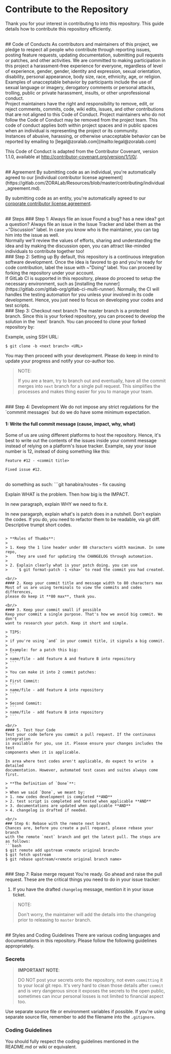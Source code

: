 # Contribute to the Repository
Thank you for your interest in contributing to into this repository. This guide
details how to contribute this repository efficiently.

<br/>
## Code of Conducts
As contributors and maintainers of this project, we pledge to respect all
people who contribute through reporting issues, posting feature requests,
updating documentation, submitting pull requests or patches, and other
activities. We are committed to making participation in this project a
harassment-free experience for everyone, regardless of level of experience,
gender, gender, identity and expression, sexual orientation, disability,
personal appearance, body size, race, ethnicity, age, or religion.

<br/>
Examples of unacceptable behavior by participants include the use of sexual
language or imagery, derogatory comments or personal attacks, trolling, public
or private harassment, insults, or other unprofessional conduct.

<br/>
Project maintainers have the right and responsibility to remove, edit, or
reject comments, commits, code, wiki edits, issues, and other contributions
that are not aligned to this Code of Conduct. Project maintainers who do not
follow the Code of Conduct may be removed from the project team. This code of
conduct applies both within project spaces and in public spaces when an
individual is representing the project or its community.

<br/>
Instances of abusive, harassing, or otherwise unacceptable behavior can be
reported by emailing to [legal@zoralab.com](mailto:legal@zoralab.com)

This Code of Conduct is adapted from the Contributor Covenant, version 1.1.0,
available at http://contributor-covenant.org/version/1/1/0/.

<br/>
## Agreement
By submitting code as an individual, you're automatically agreed to our
[individual contributor license agreement](https://gitlab.com/ZORALab/Resources/blob/master/contributing/individual_agreement.md).

By submitting code as an entity, you're automatically agreed to our
[corporate contributor license agreement](https://gitlab.com/ZORALab/Resources/blob/master/contributing/corporate_agreement.md).

<br/>
## Steps
### Step 1: Always file an issue
Found a bug? has a new idea? got a question? Always file an issue in the Issue
Tracker and label them as the ~"Discussion" label. In case you know who is the
maintainer, you can tag him into the issue as well.

<br/>
Normally we'll review the values of efforts, sharing and understanding the idea
and by making the discussion open, you can attract like-minded individuals to
contribute together too!

<br/>
### Step 2: Setting up
By default, this repository is a continuous integration software development.
Once the idea is favored to go and you're ready for code contribution, label
the issue with ~"Doing" label. You can proceed by forking the repository under
your account.

<br/>
If GitLab CI is supported in this repository, please do proceed to setup
the necessary environment, such as
[installing the runner](https://gitlab.com/gitlab-org/gitlab-ci-multi-runner).
Normally, the CI will handles the testing automation for you unless your
involved in its code development. Hence, you just need to focus on developing
your codes and test scripts.


<br/>
### Step 3: Checkout next branch
The master branch is a protected branch. Since this is your forked repository,
you can proceed to develop the solution in the `next` branch. You can
proceed to clone your forked repository by:

Example, using SSH URL:
```
$ git clone -b <next branch> <URL>
```

You may then proceed with your development. Please do keep in mind to update 
your progress and notify your co-author too.


> NOTE:
>
> If you are a team, try to branch out and eventually, have all the commit
> merges into `next` branch for a single pull request. This simplifies the
> processes and makes thing easier for you to manage your team.

<br/>
### Step 4: Development
We do not impose any strict regulations for the `commmit messages` but do we do
have some minimum expectation.

#### 1: Write the full commit message (cause, impact, why, what)
Some of us are using different platforms to host the repository. Hence, it's
best to write out the contents of the issues inside your commit message instead
of relying on a platform's Issue tracker. Example, say your issue number is 12,
instead of doing something like this:
```git
Feature #12 - <commit title>

Fixed issue #12.
```

<br>
do something as such:
```git
hanabira/routes - fix <WHAT problem> causing <WHY>

Explain WHAT is the problem. Then how big is the IMPACT.

In new paragraph, explain WHY we need to fix it.

In new paragarph, explain what's is patch does in a nutshell. Don't explain
the codes. If you do, you need to refactor them to be readable, via git diff.
Descriptive trumpt short codes.
```

> **Rules of Thumbs**:
>
> 1. Keep the 1 line header under 80 characters width maximum. In some repo,
>    they are used for updating the CHANGELOG through automation.
>
> 2. Explain clearly what is your patch doing. you can use
>    `$ git format-patch -1 <sha>` to read the commit you had created.

<br/>
#### 2. Keep your commit title and message width to 80 characters max
Most of us are using terminals to view the commits and codes differences,
please do keep it **80 max**, thank you.

<br/>
#### 3. Keep your commit small if possible
Keep your commit a single purpose. That's how we avoid big commit. We don't
want to research your patch. Keep it short and simple.

> TIPS:
>
> if you're using `and` in your commit title, it signals a big commit.
>
> Example: for a patch this big:
> ```
> name/file - add feature A and feature B into repository
> ```
>
> You can make it into 2 commit patches:
>
> First Commit:
> ```
> name/file - add feature A into repository
> ```
>
> Second Commit:
> ```
> name/file - add feature B into repository
> ```

<br/>
#### 5. Test Your Code
Test your code before you commit a pull request. If the continuous integration
is available for you, use it. Please ensure your changes includes the test
components when it is applicable.

In area where test codes aren't applicable, do expect to write  a detailed
documentation. However, automated test cases and suites always come first.

> **The Definition of `Done`**:
>
> When we said `Done`, we meant by:
> 1. new codes development is completed **AND**
> 2. test script is completed and tested when applicable **AND**
> 3. documentations are updated when applicable **AND**
> 4. changelog is drafted if needed.

<br/>
### Step 6: Rebase with the remote next branch
Chances are, before you create a pull request, please rebase your branch
with the remote `next` branch and get the latest pull. The steps are
as follows:
```bash
$ git remote add upstream <remote original branch>
$ git fetch upstream
$ git rebase upstream/<remote original branch name>
```

<br/>
### Step 7: Raise merge request
You're ready. Go ahead and raise the pull request. These are the critical
things you need to do in your issue tracker:

1. If you have the drafted `changelog` message, mention it in your issue ticket.

> NOTE:
>
> Don't worry, the maintainer will add the details into the changelog prior
> to releasing to `master` branch.

<br/>
## Styles and Coding Guidelines
There are various coding languages and documentations in this repository.
Please follow the following guidelines appropriately.

### Secrets
> **IMPORTANT NOTE**:
> 
> DO NOT post your secrets onto the repository, not even `committing` it to
> your local git repo. It's very hard to clean those details after `commit` and
> is very dangerous since it exposes the secrets to the open public, sometimes
> can incur personal losses is not limited to financial aspect too.

Use separate source file or environment variables if possible. If you're using
separate source file, remember to add the filename into the `.gitignore`.

### Coding Guidelines
You should fully respect the coding guidelines mentioned in the README.md or
wiki or equivalent.
